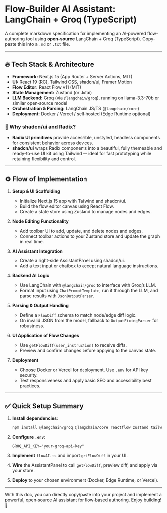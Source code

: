 # Flow‑Builder AI Assistant: LangChain + Groq (TypeScript)

A complete markdown specification for implementing an AI‑powered flow-authoring tool using **open‑source** LangChain + Groq (TypeScript). Copy-paste this into a `.md` or `.txt` file.

---

## 🔥 Tech Stack & Architecture

* **Framework:** Next.js 15 (App Router + Server Actions, MIT)
* **UI:** React 19 (RC), Tailwind CSS, shadcn/ui, Framer Motion
* **Flow Editor:** React Flow v11 (MIT)
* **State Management:** Zustand (or Jotai)
* **LLM Backend:** Groq (via `@langchain/groq`), running on llama-3.3-70b or similar open‐source model
* **Orchestration & Parsing:** LangChain JS/TS (`@langchain/core`)
* **Deployment:** Docker / Vercel / self‑hosted (Edge Runtime optional)

### 🧩 Why shadcn/ui and Radix?

- **Radix UI primitives** provide accessible, unstyled, headless components for consistent behavior across devices.
- **shadcn/ui** wraps Radix components into a beautiful, fully themeable and ready-to-use UI kit using Tailwind — ideal for fast prototyping while retaining flexibility and control.

---

## ⚙️ Flow of Implementation

1. **Setup & UI Scaffolding**
   - Initialize Next.js 15 app with Tailwind and shadcn/ui.
   - Build the flow editor canvas using React Flow.
   - Create a state store using Zustand to manage nodes and edges.

2. **Node Editing Functionality**
   - Add toolbar UI to add, update, and delete nodes and edges.
   - Connect toolbar actions to your Zustand store and update the graph in real time.

3. **AI Assistant Integration**
   - Create a right-side AssistantPanel using shadcn/ui.
   - Add a text input or chatbox to accept natural language instructions.

4. **Backend AI Logic**
   - Use LangChain with `@langchain/groq` to interface with Groq’s LLM.
   - Format input using `ChatPromptTemplate`, run it through the LLM, and parse results with `JsonOutputParser`.

5. **Parsing & Output Handling**
   - Define a `FlowDiff` schema to match node/edge diff logic.
   - On invalid JSON from the model, fallback to `OutputFixingParser` for robustness.

6. **UI Application of Flow Changes**
   - Use `getFlowDiff(user_instruction)` to receive diffs.
   - Preview and confirm changes before applying to the canvas state.

7. **Deployment**
   - Choose Docker or Vercel for deployment. Use `.env` for API key security.
   - Test responsiveness and apply basic SEO and accessibility best practices.

---

## ✅ Quick Setup Summary

1. **Install dependencies**:

   ```bash
   npm install @langchain/groq @langchain/core reactflow zustand tailwindcss shadcn/ui
   ```

2. **Configure `.env`**:

   ```env
   GROQ_API_KEY="your-groq-api-key"
   ```

3. **Implement** `flowAI.ts` and import `getFlowDiff` in your UI.

4. **Wire** the AssistantPanel to call `getFlowDiff`, preview diff, and apply via your store.

5. **Deploy** to your chosen environment (Docker, Edge Runtime, or Vercel).

---

With this doc, you can directly copy/paste into your project and implement a powerful, open‑source AI assistant for flow‑based authoring. Enjoy building! 🚀